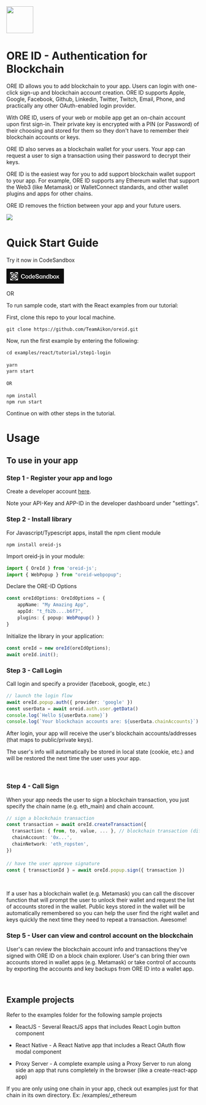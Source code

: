 <img src="https://storage.googleapis.com/oreid-files/partners/oreid-logo.svg" width="70" height="70">

# ORE ID - Authentication for Blockchain



ORE ID allows you to add blockchain to your app. Users can login with one-click sign-up and blockchain account creation. ORE ID supports Apple, Google, Facebook, Github, Linkedin, Twitter, Twitch, Email, Phone, and practically any other OAuth-enabled login provider.

With ORE ID, users of your web or mobile app get an on-chain account upon first sign-in. Their private key is encrypted with a PIN (or Password) of their choosing and stored for them so they don't have to remember their blockchain accounts or keys.

ORE ID also serves as a blockchain wallet for your users. Your app can request a user to sign a transaction using their password to decrypt their keys.

ORE ID is the easiest way for you to add support blockchain wallet support to your app. For example, ORE ID supports any Ethereum wallet that support the Web3 (like Metamask) or WalletConnect standards, and other wallet plugins and apps for other chains.

ORE ID removes the friction between your app and your future users. 

<img src="./docs/images/OREID-GitHub-diagram-01.png">

# Quick Start Guide

Try it now in CodeSandbox

<a target="_blank" href="https://githubbox.com/TeamAikon/oreid/tree/master/examples/react/tutorial/step2-sign">
    <img src="./docs/images/code-sandbox.logo.png" width="150"/>
</a>

OR

To run sample code, start with the React examples from our tutorial:

First, clone this repo to your local machine.
```shell
git clone https://github.com/TeamAikon/oreid.git
```

Now, run the first example by entering the following:
```shell
cd examples/react/tutorial/step1-login

yarn
yarn start

OR

npm install
npm run start
```
    
Continue on with other steps in the tutorial.

# Usage


## To use in your app

### Step 1 - Register your app and logo

Create a developer account [here](https://oreid.io/developer/new-app).

Note your API-Key and APP-ID in the developer dashboard under "settings".

### Step 2 - Install library

For Javascript/Typescript apps, install the npm client module
```shell
npm install oreid-js
```

Import oreid-js in your module:
```typescript
import { OreId } from 'oreid-js';
import { WebPopup } from "oreid-webpopup";
```

Declare the ORE-ID Options
```typescript
const oreIdOptions: OreIdOptions = {
    appName: "My Amazing App",
    appId: "t_fb2b....b6f7",
    plugins: { popup: WebPopup() }
}
```

Initialize the library in your application:
```typescript
const oreId = new oreId(oreIdOptions);
await oreId.init();
```

### Step 3 - Call Login

Call login and specify a provider (facebook, google, etc.) 
```typescript
// launch the login flow
await oreId.popup.auth({ provider: 'google' })
const userData = await oreid.auth.user.getData()
console.log(`Hello ${userData.name}`)
console.log(`Your blockchain accounts are: ${userData.chainAccounts}`)

```

 After login, your app will receive the user's blockchain accounts/addresses (that maps to public/private keys).

 
The user's info will automatically be stored in local state (cookie, etc.) and will be restored the next time the user uses your app.

<br>

### Step 4 - Call Sign

When your app needs the user to sign a blockchain transaction, you just specify the chain name (e.g. eth_main) and chain account. 

```typescript
// sign a blockchain transaction
const transaction = await oreId.createTransaction({
  transaction: { from, to, value, ... }, // blockchain transaction (differs by chainNetwork)
  chainAccount: '0x...',
  chainNetwork: 'eth_ropsten',
})

// have the user approve signature
const { transactionId } = await oreId.popup.sign({ transaction })
```

<br>

If a user has a blockchain wallet (e.g. Metamask) you can call the discover function that will prompt the user to unlock their wallet and request the list of accounts stored in the wallet. Public keys stored in the wallet will be automatically remembered so you can help the user find the right wallet and keys quickly the next time they need to repeat a transaction. Awesome!

### Step 5 - User can view and control account on the blockchain  

User's can review the blockchain account info and transactions they've signed with ORE ID on a block chain explorer. User's can bring thier own accounts stored in wallet apps (e.g. Metamask) or take control of accounts by exporting the accounts and key backups from ORE ID into a wallet app.

<br>

## Example projects

Refer to the examples folder for the following sample projects

- ReactJS - Several ReactJS apps that includes React Login button component

- React Native - A React Native app that includes a React OAuth flow modal component
  
- Proxy Server - A complete example using a Proxy Server to run along side an app that runs completely in the browser (like a create-react-app app)

If you are only using one chain in your app, check out examples just for that chain in its own directory. Ex: /examples/_ethereum
